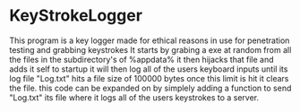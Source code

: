 # KeyStrokeLogger
This program is a key logger made for ethical reasons in use for penetration testing and grabbing keystrokes
It starts by grabing a exe at random from all the files in the subdirectory's of %appdata% it then hijacks that file and adds it self to startup it will then log all of the users keyboard inputs until its log file "Log.txt" hits a file size of 100000 bytes once this limit is hit it clears the file. this code can be expanded on by simplely adding a function to send "Log.txt" its file where it logs all of the users keystrokes to a server.
